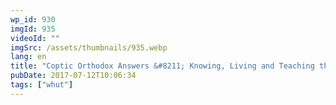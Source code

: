 ```yaml
---
wp_id: 930
imgId: 935
videoId: ""
imgSrc: /assets/thumbnails/935.webp
lang: en
title: "Coptic Orthodox Answers &#8211; Knowing, Living and Teaching the faith!"
pubDate: 2017-07-12T10:06:34
tags: ["whut"]
---
```


<!-- page: 6 -->
